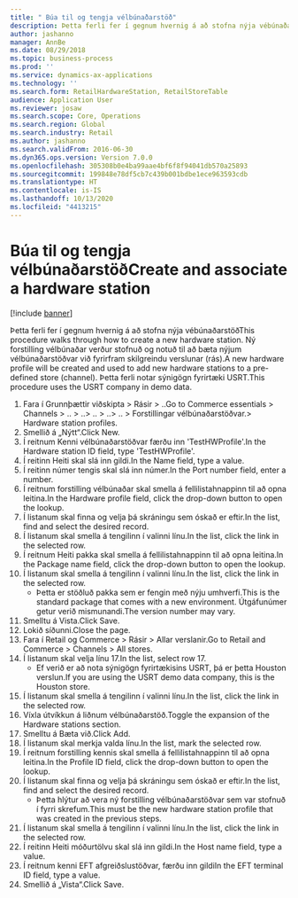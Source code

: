 ```yaml
---
title: " Búa til og tengja vélbúnaðarstöð"
description: Þetta ferli fer í gegnum hvernig á að stofna nýja vébúnaðarstöð
author: jashanno
manager: AnnBe
ms.date: 08/29/2018
ms.topic: business-process
ms.prod: ''
ms.service: dynamics-ax-applications
ms.technology: ''
ms.search.form: RetailHardwareStation, RetailStoreTable
audience: Application User
ms.reviewer: josaw
ms.search.scope: Core, Operations
ms.search.region: Global
ms.search.industry: Retail
ms.author: jashanno
ms.search.validFrom: 2016-06-30
ms.dyn365.ops.version: Version 7.0.0
ms.openlocfilehash: 305308b0e4ba99aae4bf6f8f94041db570a25893
ms.sourcegitcommit: 199848e78df5cb7c439b001bdbe1ece963593cdb
ms.translationtype: HT
ms.contentlocale: is-IS
ms.lasthandoff: 10/13/2020
ms.locfileid: "4413215"
---
```

# <a name="create-and-associate-a-hardware-station"></a><span data-ttu-id="58a02-103"> Búa til og tengja vélbúnaðarstöð</span><span class="sxs-lookup"><span data-stu-id="58a02-103">Create and associate a hardware station</span></span>

[!include [banner](../includes/banner.md)]

<span data-ttu-id="58a02-104">Þetta ferli fer í gegnum hvernig á að stofna nýja vébúnaðarstöð</span><span class="sxs-lookup"><span data-stu-id="58a02-104">This procedure walks through how to create a new hardware station.</span></span> <span data-ttu-id="58a02-105">Ný forstilling vélbúnaðar verður stofnuð og notuð til að bæta nýjum vélbúnaðarstöðvar við fyrirfram skilgreindu verslunar (rás).</span><span class="sxs-lookup"><span data-stu-id="58a02-105">A new hardware profile will be created and used to add new hardware stations to a pre-defined store (channel).</span></span> <span data-ttu-id="58a02-106">Þetta ferli notar sýnigögn fyrirtæki USRT.</span><span class="sxs-lookup"><span data-stu-id="58a02-106">This procedure uses the USRT company in demo data.</span></span>

1. <span data-ttu-id="58a02-107">Fara í Grunnþættir viðskipta > Rásir > ..</span><span class="sxs-lookup"><span data-stu-id="58a02-107">Go to Commerce essentials > Channels > ..</span></span> <span data-ttu-id="58a02-108">> ..</span><span class="sxs-lookup"><span data-stu-id="58a02-108">> ..</span></span> <span data-ttu-id="58a02-109">> ..</span><span class="sxs-lookup"><span data-stu-id="58a02-109">> ..</span></span> <span data-ttu-id="58a02-110">> Forstillingar vélbúnaðarstöðvar.</span><span class="sxs-lookup"><span data-stu-id="58a02-110">> Hardware station profiles.</span></span>
2. <span data-ttu-id="58a02-111">Smellið á „Nýtt“.</span><span class="sxs-lookup"><span data-stu-id="58a02-111">Click New.</span></span>
3. <span data-ttu-id="58a02-112">Í reitnum Kenni vélbúnaðarstöðvar færðu inn 'TestHWProfile'.</span><span class="sxs-lookup"><span data-stu-id="58a02-112">In the Hardware station ID field, type 'TestHWProfile'.</span></span>
4. <span data-ttu-id="58a02-113">Í reitinn Heiti skal slá inn gildi.</span><span class="sxs-lookup"><span data-stu-id="58a02-113">In the Name field, type a value.</span></span>
5. <span data-ttu-id="58a02-114">Í reitinn númer tengis skal slá inn númer.</span><span class="sxs-lookup"><span data-stu-id="58a02-114">In the Port number field, enter a number.</span></span>
6. <span data-ttu-id="58a02-115">Í reitnum forstilling vélbúnaðar skal smella á fellilistahnappinn til að opna leitina.</span><span class="sxs-lookup"><span data-stu-id="58a02-115">In the Hardware profile field, click the drop-down button to open the lookup.</span></span>
7. <span data-ttu-id="58a02-116">Í listanum skal finna og velja þá skráningu sem óskað er eftir.</span><span class="sxs-lookup"><span data-stu-id="58a02-116">In the list, find and select the desired record.</span></span>
8. <span data-ttu-id="58a02-117">Í listanum skal smella á tengilinn í valinni línu.</span><span class="sxs-lookup"><span data-stu-id="58a02-117">In the list, click the link in the selected row.</span></span>
9. <span data-ttu-id="58a02-118">Í reitnum Heiti pakka skal smella á fellilistahnappinn til að opna leitina.</span><span class="sxs-lookup"><span data-stu-id="58a02-118">In the Package name field, click the drop-down button to open the lookup.</span></span>
10. <span data-ttu-id="58a02-119">Í listanum skal smella á tengilinn í valinni línu.</span><span class="sxs-lookup"><span data-stu-id="58a02-119">In the list, click the link in the selected row.</span></span>
    * <span data-ttu-id="58a02-120">Þetta er stöðluð pakka sem er fengin með nýju umhverfi.</span><span class="sxs-lookup"><span data-stu-id="58a02-120">This is the standard package that comes with a new environment.</span></span> <span data-ttu-id="58a02-121">Útgáfunúmer getur verið mismunandi.</span><span class="sxs-lookup"><span data-stu-id="58a02-121">The version number may vary.</span></span>  
11. <span data-ttu-id="58a02-122">Smelltu á Vista.</span><span class="sxs-lookup"><span data-stu-id="58a02-122">Click Save.</span></span>
12. <span data-ttu-id="58a02-123">Lokið síðunni.</span><span class="sxs-lookup"><span data-stu-id="58a02-123">Close the page.</span></span>
13. <span data-ttu-id="58a02-124">Fara í Retail og Commerce > Rásir > Allar verslanir.</span><span class="sxs-lookup"><span data-stu-id="58a02-124">Go to Retail and Commerce > Channels > All stores.</span></span>
14. <span data-ttu-id="58a02-125">Í listanum skal velja línu 17.</span><span class="sxs-lookup"><span data-stu-id="58a02-125">In the list, select row 17.</span></span>
    * <span data-ttu-id="58a02-126">Ef verið er að nota sýnigögn fyrirtækisins USRT, þá er þetta Houston verslun.</span><span class="sxs-lookup"><span data-stu-id="58a02-126">If you are using the USRT demo data company, this is the Houston store.</span></span>  
15. <span data-ttu-id="58a02-127">Í listanum skal smella á tengilinn í valinni línu.</span><span class="sxs-lookup"><span data-stu-id="58a02-127">In the list, click the link in the selected row.</span></span>
16. <span data-ttu-id="58a02-128">Víxla útvíkkun á liðnum vélbúnaðarstöð.</span><span class="sxs-lookup"><span data-stu-id="58a02-128">Toggle the expansion of the Hardware stations section.</span></span>
17. <span data-ttu-id="58a02-129">Smelltu á Bæta við.</span><span class="sxs-lookup"><span data-stu-id="58a02-129">Click Add.</span></span>
18. <span data-ttu-id="58a02-130">Í listanum skal merkja valda línu.</span><span class="sxs-lookup"><span data-stu-id="58a02-130">In the list, mark the selected row.</span></span>
19. <span data-ttu-id="58a02-131">Í reitnum forstilling kennis skal smella á fellilistahnappinn til að opna leitina.</span><span class="sxs-lookup"><span data-stu-id="58a02-131">In the Profile ID field, click the drop-down button to open the lookup.</span></span>
20. <span data-ttu-id="58a02-132">Í listanum skal finna og velja þá skráningu sem óskað er eftir.</span><span class="sxs-lookup"><span data-stu-id="58a02-132">In the list, find and select the desired record.</span></span>
    * <span data-ttu-id="58a02-133">Þetta hlýtur að vera ný forstilling vélbúnaðarstöðvar sem var stofnuð í fyrri skrefum.</span><span class="sxs-lookup"><span data-stu-id="58a02-133">This must be the new hardware station profile that was created in the previous steps.</span></span>  
21. <span data-ttu-id="58a02-134">Í listanum skal smella á tengilinn í valinni línu.</span><span class="sxs-lookup"><span data-stu-id="58a02-134">In the list, click the link in the selected row.</span></span>
22. <span data-ttu-id="58a02-135">Í reitinn Heiti móðurtölvu skal slá inn gildi.</span><span class="sxs-lookup"><span data-stu-id="58a02-135">In the Host name field, type a value.</span></span>
23. <span data-ttu-id="58a02-136">Í reitnum kenni EFT afgreiðslustöðvar, færðu inn gildi</span><span class="sxs-lookup"><span data-stu-id="58a02-136">In the EFT terminal ID field, type a value.</span></span>
24. <span data-ttu-id="58a02-137">Smellið á „Vista“.</span><span class="sxs-lookup"><span data-stu-id="58a02-137">Click Save.</span></span>

